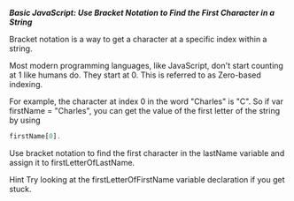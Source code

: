 ***Basic JavaScript: Use Bracket Notation to Find the First Character in a String***

Bracket notation is a way to get a character at a specific index within a string.

Most modern programming languages, like JavaScript, don't start counting at 1 like humans do. They start at 0. This is referred to as Zero-based indexing.

For example, the character at index 0 in the word "Charles" is "C". So if var firstName = "Charles", you can get the value of the first letter of the string by using 

```javascript
firstName[0].
```

Use bracket notation to find the first character in the lastName variable and assign it to firstLetterOfLastName.

Hint
Try looking at the firstLetterOfFirstName variable declaration if you get stuck.
